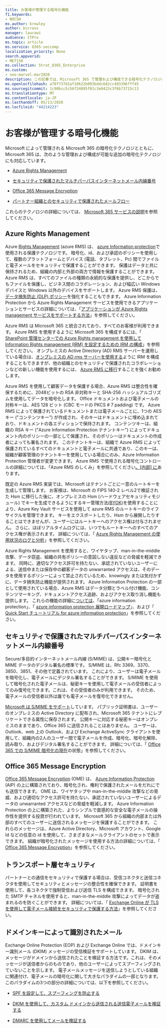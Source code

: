 ```yaml
---
title: お客様が管理する暗号化機能
f1.keywords:
- NOCSH
ms.author: krowley
author: kccross
manager: laurawi
audience: ITPro
ms.topic: article
ms.service: O365-seccomp
localization_priority: None
search.appverid:
- MET150
ms.collection: Strat_O365_Enterprise
ms.custom:
- seo-marvel-mar2020
description: この記事では、Microsoft 365 で管理および構成できる暗号化テクノロジについて説明します。
ms.openlocfilehash: a70f737d1af10622b093bddc682cc493396fff45
ms.sourcegitcommit: 1c90bcc5c56f24895f01c3e0423c3f6b73715c13
ms.translationtype: MT
ms.contentlocale: ja-JP
ms.lasthandoff: 05/13/2020
ms.locfileid: "44214223"
---
```

# <a name="customer-managed-encryption-features"></a>お客様が管理する暗号化機能

Microsoft によって管理される Microsoft 365 の暗号化テクノロジとともに、Microsoft 365 は、次のような管理および構成が可能な追加の暗号化テクノロジにも対応しています。

- [Azure Rights Management](https://docs.microsoft.com/azure/information-protection/what-is-azure-rms)

- [セキュリティで保護されたマルチパーパスインターネットメール内線番号](https://blogs.technet.com/b/exchange/archive/2014/12/15/how-to-configure-s-mime-in-office-365.aspx)

- [Office 365 Message Encryption](https://products.office.com/en-us/exchange/office-365-message-encryption)

- [パートナー組織とのセキュリティで保護されたメールフロー](https://docs.microsoft.com/exchange/mail-flow-best-practices/use-connectors-to-configure-mail-flow/set-up-connectors-for-secure-mail-flow-with-a-partner)

これらのテクノロジの詳細については、 [Microsoft 365 サービスの説明](https://technet.microsoft.com/library/office-365-service-descriptions.aspx)を参照してください。

## <a name="azure-rights-management"></a>Azure Rights Management

Azure [Rights Management](https://docs.microsoft.com/azure/information-protection/what-is-azure-rms) (azure RMS) は、 [azure Information protection](https://docs.microsoft.com/information-protection/understand-explore/what-is-information-protection)で使用される保護テクノロジです。 暗号化、id、および承認のポリシーを使用して、複数のプラットフォームとデバイス (電話、タブレット、Pc) 間でファイルと電子メールをセキュリティで保護することができます。 保護はデータと共に保持されるため、組織の内部と外部の両方で情報を保護することができます。 Azure RMS は、すべてのファイルの種類の永続的な保護を提供し、どこからでもファイルを保護し、ビジネス間のコラボレーション、および幅広い Windows デバイスと Windows 以外のデバイスをサポートします。 Azure RMS 保護は、[データ損失防止 (DLP) ポリシー](https://docs.microsoft.com/exchange/security-and-compliance/data-loss-prevention/data-loss-prevention)を強化することもできます。 Azure Information Protection から Azure Rights Management サービスを使用できるアプリケーションとサービスの詳細については、「[アプリケーションが Azure Rights management サービスをサポートする方法](https://docs.microsoft.com/information-protection/understand-explore/applications-support)」を参照してください。

Azure RMS は Microsoft 365 と統合されており、すべてのお客様が利用できます。 Azure RMS を使用するように Microsoft 365 を構成するには、「 [SharePoint 管理センターでの Azure Rights management を使用して Information Rights management (IRM) を設定するための IRM の構成](https://technet.microsoft.com/library/dn151475(v=exchg.150).aspx)」を参照してください。 オンプレミスの Active Directory (AD) RMS サーバーを運用している場合は、[オンプレミスの AD rms サーバーを使用する](https://docs.microsoft.com/office365/SecurityCompliance/configure-irm-to-use-an-on-premises-ad-rms-server)ように IRM を構成することもできますが、他の組織とのセキュリティで保護されたコラボレーションなどの新しい機能を使用するには、 [Azure RMS に移行](https://docs.microsoft.com/azure/information-protection/migrate-from-ad-rms-to-azure-rms)することを強くお勧めします。

Azure RMS を使用して顧客データを保護する場合、Azure RMS は整合性を確保するために、2048ビットの RSA 非対称キーと SHA-256 ハッシュアルゴリズムを使用してデータを暗号化します。 Office ドキュメントおよび電子メールの対称キーは、AES 128 ビット (CBC モードの PKCS # 7 padding) です。 Azure RMS によって保護されているドキュメントまたは電子メールごとに、1つの AES キー ("コンテンツキー") が作成され、そのキーはドキュメントに埋め込まれており、ドキュメントの各エディションで保持されます。 コンテンツキーは、組織の RSA キー ("Azure Information Protection テナントキー") によってドキュメント内のポリシーの一部として保護され、そのポリシーはドキュメントの作成者によっても署名されます。 このテナントキーは、組織で Azure RMS によって保護されているすべてのドキュメントと電子メールに共通であり、このキーは、組織が顧客管理のテナントキーを使用している場合にのみ、Azure Information Protection 管理者が変更できます。 Azure RMS で使用される暗号化コントロールの詳細については、「Azure RMS のしくみ」を参照してください[。[内部] に](https://docs.microsoft.com/information-protection/understand-explore/how-does-it-work)あります。

既定の Azure RMS 実装では、Microsoft はテナントごとに一意のルートキーを生成して管理します。 お客様は、Microsoft の FIPS 140-2 レベル2で検証された Hsm に移行した後に、オンプレミスの Hsm (ハードウェアセキュリティモジュール) でキーを生成できるようにするキー管理方法[(BYOK)](https://docs.microsoft.com/azure/information-protection/plan-implement-tenant-key)を使用することにより、Azure Key Vault サービスを使用して azure RMS のルートキーのライフサイクルを管理できます。 キーをエクスポートしたり、Hsm から展開したりすることはできませんが、ユーザーにはルートキーへのアクセス権は付与されません。 さらに、ほぼリアルタイムログには、いつでもルートキーへのすべてのアクセス権が表示されます。 詳細については、「 [Azure Rights Management の使用状況のログと分析](https://docs.microsoft.com/azure/information-protection/log-analyze-usage)」を参照してください。

Azure Rights Management を使用すると、ワイヤタップ、man-in-the-middle 攻撃、データ窃盗、組織の共有ポリシーの意図しない違反などの脅威を軽減できます。 同時に、適切なアクセス許可を持たない、承認されていないユーザーによる、送信中または保存中の顧客データの unwarranted アクセスは、そのデータを使用するポリシーによって禁止されているため、knowingly または気付かずに、データ損失防止機能が提供されます。 Azure Information Protection の一部として使用されている場合、Azure RMS はデータ分類とラベル付け機能、コンテンツマーキング、ドキュメントアクセス追跡、およびアクセス取り消し機能も提供します。 これらの機能の詳細に[ついては](https://docs.microsoft.com/information-protection/understand-explore/what-is-information-protection)、「azure information protection」、「 [azure information protection 展開ロードマップ](https://docs.microsoft.com/information-protection/plan-design/deployment-roadmap)」、および「 [Quick Start チュートリアル for azure information protection](https://docs.microsoft.com/information-protection/get-started/infoprotect-quick-start-tutorial)」を参照してください。

## <a name="secure-multipurpose-internet-mail-extension"></a>セキュリティで保護されたマルチパーパスインターネットメール内線番号

Secure/多目的インターネットメール内線 (S/MIME) は、公開キー暗号化と MIME データのデジタル署名の標準です。 S/MIME は、Rfc 3369、3370、3850、3851、その他で定義されています。 これにより、ユーザーは電子メールを暗号化し、電子メールにデジタル署名することができます。 S/MIME を使用して暗号化された電子メールは、秘密キーを使用して電子メールの受信者によってのみ復号化できます。これは、その受信者のみが利用できます。 そのため、電子メールの受信者以外は誰でも電子メールを復号化できません。

[Microsoft は S/MIME をサポート](https://blogs.technet.com/b/exchange/archive/2014/12/15/how-to-configure-s-mime-in-office-365.aspx)しています。 パブリック証明書は、ユーザーのオンプレミスの Active Directory に配布され、Microsoft 365 テナントにレプリケートできる属性に保存されます。 公開キーに対応する秘密キーはオンプレミスのままであり、Office 365 に送信されることはありません。 ユーザーは、Outlook、web 上の Outlook、および Exchange ActiveSync クライアントを使用して、組織内の2人のユーザー間で電子メールを作成、暗号化、暗号化解除、読み取り、およびデジタル署名することができます。 詳細については、「 [Office 365 での S/MIME 暗号化の現在](https://blogs.office.com/2014/02/26/smime-encryption-now-in-office-365/)の状態」を参照してください。

## <a name="office-365-message-encryption"></a>Office 365 Message Encryption

[Office 365 Message Encryption](https://products.office.com/exchange/office-365-message-encryption) (OME) は、 [Azure Information Protection](https://docs.microsoft.com/information-protection/understand-explore/what-is-information-protection) (AIP) の上に構築されており、暗号化され、権利で保護されたメールをだれにでも送信できます。 OME は、ワイヤタップや man-in-the-middle 攻撃などの脅威、および適切なアクセス許可を持たない、承認されていないユーザーによるデータの unwarranted アクセスなどの脅威を軽減します。 Azure Information Protection の上に構築された、よりシンプルで直感的な安全な電子メールの操作性を提供する投資が行われています。 Microsoft 365 から組織の内部または外部のすべてのユーザーに送信されるメッセージを保護することができます。 これらのメッセージは、Azure Active Directory、Microsoft アカウント、Google Id などの任意の id を使用して、さまざまなメールクライアントのセットで表示できます。 組織が暗号化されたメッセージを使用する方法の詳細については、「 [Office 365 Message Encryption](https://docs.microsoft.com/microsoft-365/compliance/ome)」を参照してください。

## <a name="transport-layer-security"></a>トランスポート層セキュリティ   

パートナーとの通信をセキュリティで保護する場合は、受信コネクタと送信コネクタを使用してセキュリティとメッセージの整合性を確保できます。 証明書を使用して、各コネクタで強制受信および送信 TLS を構成できます。 暗号化された SMTP チャネルを使用すると、man-in-the-middle 攻撃によってデータが盗まれるのを防ぐことができます。 詳細については、「 [Exchange Online が TLS を使用して電子メール接続をセキュリティで保護する方法](https://docs.microsoft.com/microsoft-365/compliance/exchange-online-uses-tls-to-secure-email-connections)」を参照してください。

## <a name="domain-keys-identified-mail"></a>ドメインキーによって識別されたメール

Exchange Online Protection (EOP) および Exchange Online では、ドメインキー識別メール (DKIM) メッセージの受信検証をサポートしています。 DKIM は、メッセージがドメインから送信されたことを検証する方法です。これは、そのメッセージが送信者からのものであり、他のユーザーによってスプーフィングされていないことを示します。 電子メールメッセージを送信しようとしている組織に関連付け、電子メールの暗号化に関して大きなパラダイムの一部となります。 このパラダイムの3つの部分の詳細については、以下を参照してください。

- [SPF を設定して、スプーフィングを防止する](https://docs.microsoft.com/office365/SecurityCompliance/set-up-spf-in-office-365-to-help-prevent-spoofing)

- [DKIM を使用して、カスタム ドメインから送信される送信電子メールを検証する](https://docs.microsoft.com/office365/SecurityCompliance/use-dkim-to-validate-outbound-email)

- [DMARC を使用してメールを検証する](https://docs.microsoft.com/office365/SecurityCompliance/use-dmarc-to-validate-email)
